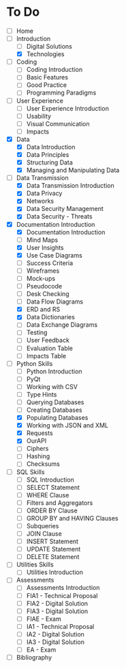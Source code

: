 # To Do

- [ ] Home
- [ ] Introduction
  - [ ] Digital Solutions
  - [x] Technologies
- [ ] Coding
  - [ ] Coding Introduction 
  - [ ] Basic Features
  - [ ] Good Practice
  - [ ] Programming Paradigms
- [ ] User Experience
  - [ ] User Experience Introduction
  - [ ] Usability
  - [ ] Visual Communication
  - [ ] Impacts
- [x] Data
  - [x] Data Introduction
  - [x] Data Principles
  - [x] Structuring Data
  - [x] Managing and Manipulating Data
- [ ] Data Transmission
  - [x] Data Transmission Introduction
  - [x] Data Privacy
  - [x] Networks
  - [x] Data Security Management
  - [x] Data Security - Threats
- [x] Documentation Introduction
  - [x] Documentation Introduction
  - [ ] Mind Maps
  - [x] User Insights
  - [x] Use Case Diagrams
  - [ ] Success Criteria
  - [ ] Wireframes
  - [ ] Mock-ups
  - [ ] Pseudocode
  - [ ] Desk Checking
  - [ ] Data Flow Diagrams
  - [x] ERD and RS
  - [x] Data Dictionaries
  - [ ] Data Exchange Diagrams
  - [ ] Testing
  - [ ] User Feedback
  - [ ] Evaluation Table
  - [ ] Impacts Table
- [ ] Python Skills
  - [ ] Python Introduction
  - [ ] PyQt
  - [ ] Working with CSV
  - [ ] Type Hints
  - [ ] Querying Databases
  - [ ] Creating Databases
  - [x] Populating Databases
  - [x] Working with JSON and XML
  - [x] Requests
  - [x] OurAPI
  - [ ] Ciphers
  - [ ] Hashing
  - [ ] Checksums
- [ ] SQL Skills
  - [ ] SQL Introduction
  - [ ] SELECT Statement
  - [ ] WHERE Clause
  - [ ] Filters and Aggregators
  - [ ] ORDER BY Clause
  - [ ] GROUP BY and HAVING Clauses
  - [ ] Subqueries
  - [ ] JOIN Clause
  - [ ] INSERT Statement
  - [ ] UPDATE Statement
  - [ ] DELETE Statement
- [ ] Utilities Skills
  - [ ] Utilities Introduction
- [ ] Assessments
  - [ ] Assessments Introduction
  - [ ] FIA1 - Technical Proposal
  - [ ] FIA2 - Digital Solution
  - [ ] FIA3 - Digital Solution
  - [ ] FIAE - Exam
  - [ ] IA1 - Technical Proposal
  - [ ] IA2 - Digital Solution
  - [ ] IA3 - Digital Solution
  - [ ] EA - Exam
- [ ] Bibliography